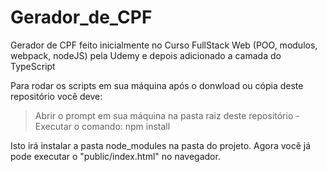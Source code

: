 # Gerador_de_CPF
Gerador de CPF feito inicialmente no Curso FullStack Web (POO, modulos, webpack, nodeJS) pela Udemy e depois adicionado a camada do TypeScript

Para rodar os scripts em sua máquina após o donwload ou cópia deste repositório você deve:
> Abrir o prompt em sua máquina na pasta raiz deste repositório - 
> Executar o comando: npm install

Isto irá instalar a pasta node_modules na pasta do projeto. 
Agora você já pode executar o "public/index.html" no navegador.
